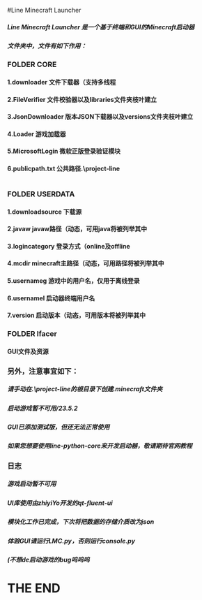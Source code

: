 #Line Minecraft Launcher
#####  Line Minecraft Launcher 是一个基于终端和GUI的Minecraft启动器

##### 文件夹中，文件有如下作用：
### FOLDER CORE
#### 
#### 1.downloader 文件下载器（支持多线程
#### 2.FileVerifier 文件校验器以及libraries文件夹枝叶建立
#### 3.JsonDownloader 版本JSON下载器以及versions文件夹枝叶建立
#### 4.Loader 游戏加载器
#### 5.MicrosoftLogin 微软正版登录验证模块
#### 6.publicpath.txt 公共路径.\project-line
#
### FOLDER USERDATA
#### 1.downloadsource 下载源
#### 2.javaw javaw路径（动态，可用java将被列举其中
#### 3.logincategory 登录方式（online及offline
#### 4.mcdir minecraft主路径（动态，可用路径将被列举其中
#### 5.usernameg 游戏中的用户名，仅用于离线登录
#### 6.usernamel 启动器终端用户名
#### 7.version 启动版本（动态，可用版本将被列举其中

### FOLDER lfacer
#### GUI文件及资源

### 另外，注意事宜如下：
##### 请手动在.\project-line的根目录下创建.minecraft文件夹
##### 启动游戏暂不可用/23.5.2
##### GUI已添加测试版，但还无法正常使用
##### 如果您想要使用line-python-core来开发启动器，敬请期待官网教程

### 日志
##### 游戏启动暂不可用
##### UI库使用由zhiyiYo开发的qt-fluent-ui
##### 模块化工作已完成，下次将把数据的存储介质改为json
##### 体验GUI请运行LMC.py，否则运行console.py
##### (不想de启动游戏的bug呜呜呜

# THE END
